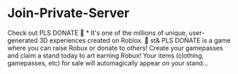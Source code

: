 # Join-Private-Server
Check out PLS DONATE 🤑 * It's one of the millions of unique, user-generated 3D experiences created on Roblox. 🤑 st&amp; PLS DONATE is a game where you can raise Robux or donate to others! Create your gamepasses and claim a stand today to art earning Robux! Your items (clothing, gamepasses, etc) for sale will automagically appear on your stand...
